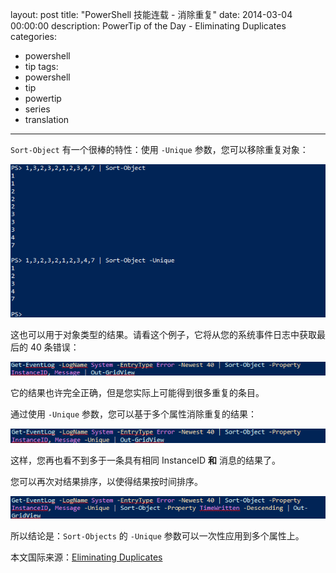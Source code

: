 ﻿layout: post
title: "PowerShell 技能连载 - 消除重复"
date: 2014-03-04 00:00:00
description: PowerTip of the Day - Eliminating Duplicates
categories:
- powershell
- tip
tags:
- powershell
- tip
- powertip
- series
- translation
---
`Sort-Object` 有一个很棒的特性：使用 `-Unique` 参数，您可以移除重复对象：

![](/img/2014-03-04-eliminating-duplicates-001.png)

这也可以用于对象类型的结果。请看这个例子，它将从您的系统事件日志中获取最后的 40 条错误：

![](/img/2014-03-04-eliminating-duplicates-002.png)

它的结果也许完全正确，但是您实际上可能得到很多重复的条目。

通过使用 `-Unique` 参数，您可以基于多个属性消除重复的结果：

![](/img/2014-03-04-eliminating-duplicates-003.png)

这样，您再也看不到多于一条具有相同 InstanceID **和** 消息的结果了。

您可以再次对结果排序，以使得结果按时间排序。

![](/img/2014-03-04-eliminating-duplicates-004.png)

所以结论是：`Sort-Objects` 的 `-Unique` 参数可以一次性应用到多个属性上。

<!--more-->
本文国际来源：[Eliminating Duplicates](http://community.idera.com/powershell/powertips/b/tips/posts/eliminating-duplicates)
